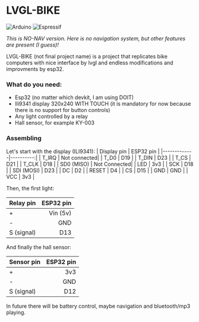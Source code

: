 # LVGL-BIKE

![Arduino](https://img.shields.io/badge/-Arduino-00979D?style=for-the-badge&logo=Arduino&logoColor=white) ![Espressif](https://img.shields.io/badge/espressif-E7352C.svg?style=for-the-badge&logo=espressif&logoColor=white)

*This is NO-NAV version. Here is no navigation system, but other features are present (I guess)!*

LVGL-BIKE (not final project name) is a project that replicates bike computers with nice interface by lvgl and endless modifications and improvments by esp32. 

### **What do you need:**
* Esp32 (no matter which devkit, I am using DOIT)
* Ili9341 display 320x240 WITH TOUCH (it is mandatory for now because there is no support for button controls)
* Any light controlled by a relay
* Hall sensor, for example KY-003

### Assembling
Let's start with the display (ILI9341):
| Display pin | ESP32 pin |
|-------------|----------:|
| T_IRQ       | Not connected|
| T_D0        | D19       |
| T_DIN       | D23       |
| T_CS        | D21       |
| T_CLK       | D18       |
| SD0 (MISO)  | Not Connected|
| LED         | 3v3       |
| SCK         | D18       |
| SDI (MOSI)  | D23       |
| DC          | D2        |
| RESET       | D4        |
| CS          | D15       |
| GND         | GND       |
| VCC         | 3v3       |

Then, the first light:

| Relay pin | ESP32 pin |
|-----------|----------:|
| +         | Vin (5v)  |
| -         | GND       |
| S (signal)| D13       |

And finally the hall sensor:

| Sensor pin | ESP32 pin |
|------------|----------:|
| +          | 3v3       |
| -          | GND       |
| S (signal) | D12       |

In future there will be battery control, maybe navigation and bluetooth/mp3 playing.
